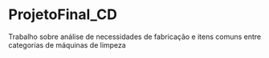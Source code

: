 # ProjetoFinal_CD
Trabalho sobre análise de necessidades de fabricação e itens comuns entre categorias de máquinas de limpeza

